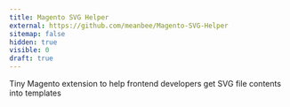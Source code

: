 ```yaml
---
title: Magento SVG Helper
external: https://github.com/meanbee/Magento-SVG-Helper
sitemap: false
hidden: true
visible: 0
draft: true
---
```

Tiny Magento extension to help frontend developers get SVG file contents into templates

